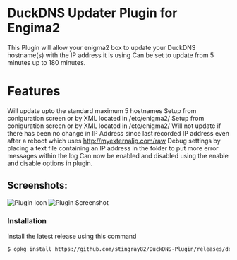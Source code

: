 # DuckDNS Updater Plugin for Engima2
This Plugin will allow your enigma2 box to update your DuckDNS hostname(s) with the IP address it is using
Can be set to update from 5 minutes up to 180 minutes.

# Features
Will update upto the standard maximum 5 hostnames
Setup from coniguration screen or by XML located in /etc/enigma2/
Setup from coniguration screen or by XML located in /etc/enigma2/
Will not update if there has been no change in IP Address since last recorded IP address even after a reboot which uses http://myexternalip.com/raw
Debug settings by placing a text file containing an IP address in the folder to put more error messages within the log
Can now be enabled and disabled using the enable and disable options in plugin.

## Screenshots:
![Plugin Icon](https://i.ibb.co/R7GDT8M/5002-0-1-8-B43-1821-B0-FE-0-0-0-0-20190223190416.jpg)
![Plugin Screenshot](https://i.ibb.co/rcbdjCY/5002-0-1-8-B43-1821-B0-FE-0-0-0-0-20190223190454.jpg)

### Installation
Install the latest release using this command

```sh
$ opkg install https://github.com/stingray82/DuckDNS-Plugin/releases/download/v0.12/enigma2-plugin-extensions-duckdnsupdater_0.12_all.ipk
```
